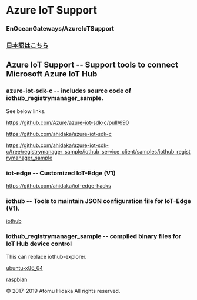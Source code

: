 # Azure IoT Support
### EnOceanGateways/AzureIoTSupport

### [日本語はこちら](README_ja.md)

## Azure IoT Support -- Support tools to connect Microsoft Azure IoT Hub

### azure-iot-sdk-c -- includes source code of iothub_registrymanager_sample.

See below links.

https://github.com/Azure/azure-iot-sdk-c/pull/690

https://github.com/ahidaka/azure-iot-sdk-c

https://github.com/ahidaka/azure-iot-sdk-c/tree/registrymanager_sample/iothub_service_client/samples/iothub_registrymanager_sample

### iot-edge -- Customized IoT-Edge (V1)

https://github.com/ahidaka/iot-edge-hacks

### iothub -- Tools to maintain JSON configuration file for IoT-Edge (V1).

[iothub](iothub)

### iothub_registrymanager_sample -- compiled binary files for IoT Hub device control

This can replace iothub-explorer.

[ubuntu-x86_64](bin/x86_64)

[raspbian](bin/arm)

&copy; 2017-2019 Atomu Hidaka  All rights reserved.
